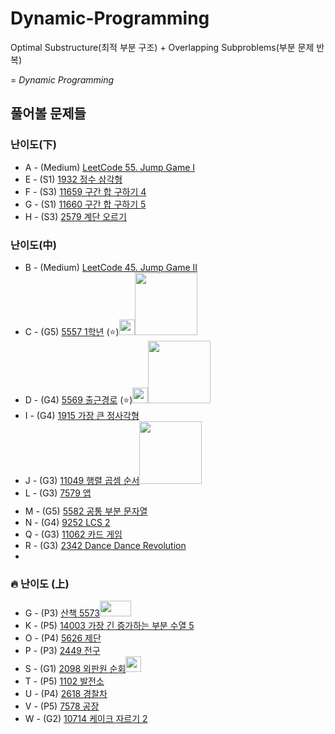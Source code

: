 # Dynamic-Programming

Optimal Substructure(최적 부분 구조) + Overlapping Subproblems(부분 문제 반복) 

= *Dynamic Programming*

## 풀어볼 문제들

### 난이도(下)
+ A - (Medium) [LeetCode 55. Jump Game I](https://leetcode.com/problems/jump-game/description/)
+ E - (S1) [1932 정수 삼각형](https://www.acmicpc.net/problem/1932)    
+ F - (S3) [11659 구간 합 구하기 4](https://www.acmicpc.net/problem/11659)    
+ G - (S1) [11660 구간 합 구하기 5](https://www.acmicpc.net/problem/11660)    
+ H - (S3) [2579 계단 오르기](https://www.acmicpc.net/problem/2579)    

### 난이도(中)
+ B - (Medium) [LeetCode 45. Jump Game II](https://leetcode.com/problems/jump-game-ii/description/)
+ C - (G5) [5557 1학년](https://www.acmicpc.net/problem/5557) (:star:)[<img src = "https://github.com/sulogc.png" width="25" height="25">](./Code/5557/5557_L.py)[<img src = "https://github.com/Haaarimmm.png" width="100" height="100">](./Code/5557/5557_K.py)[<img src = "https://github.com/wocjs.png" width="10" height="25">](./Code/5557/5557_H.py)
+ D - (G4) [5569 출근경로](https://www.acmicpc.net/problem/5569) (:star:)[<img src = "https://github.com/sulogc.png" width="25" height="25">](./Code/5569/5569_L.py)[<img src = "https://github.com/Haaarimmm.png" width="100" height="100">](./Code/5569/5569_K.py)[<img src = "https://github.com/wocjs.png" width="10" height="25">](./Code/5569/5569_H.py)
+ I - (G4) [1915 가장 큰 정사각형](https://www.acmicpc.net/problem/1915)    
+ J - (G3) [11049 행렬 곱셈 순서](https://www.acmicpc.net/problem/11049)[<img src = "https://github.com/Haaarimmm.png" width="100" height="100">](./Code/11049/11049_K.py)
+ L - (G3) [7579 앱](https://www.acmicpc.net/problem/7579)   
+ M - (G5) [5582 공통 부분 문자열](https://www.acmicpc.net/problem/5582)[<img src = "https://github.com/wocjs.png" width="10" height="25">](./Code/5582/5582_H.py)
+ N - (G4) [9252 LCS 2](https://www.acmicpc.net/problem/9252)   
+ Q - (G3) [11062 카드 게임](https://www.acmicpc.net/problem/11062)
+ R - (G3) [2342 Dance Dance Revolution](https://www.acmicpc.net/problem/2342)
+ 
### :fire: 난이도 (上)
+ G - (P3) [산책	5573](https://www.acmicpc.net/problem/5573)[<img src = "https://github.com/Frog-Slayer.png" width="50" height="25">](./Code/5573/5573_P.cpp)
+ K - (P5) [14003 가장 긴 증가하는 부분 수열 5](https://www.acmicpc.net/problem/14003)   
+ O - (P4) [5626 제단](https://www.acmicpc.net/problem/5626)
+ P - (P3) [2449 전구](https://www.acmicpc.net/problem/2449)
+ S - (G1) [2098 외판원 순회](https://www.acmicpc.net/problem/2098)[<img src = "https://github.com/sulogc.png" width="25" height="25">](./Code/2098/b2098_L.java)
+ T - (P5) [1102 발전소](https://www.acmicpc.net/problem/1102)
+ U - (P4) [2618 경찰차](https://www.acmicpc.net/problem/2618)
+ V - (P5) [7578 공장](https://www.acmicpc.net/problem/7578)
+ W - (G2) [10714 케이크 자르기 2](https://www.acmicpc.net/problem/10714)
  

